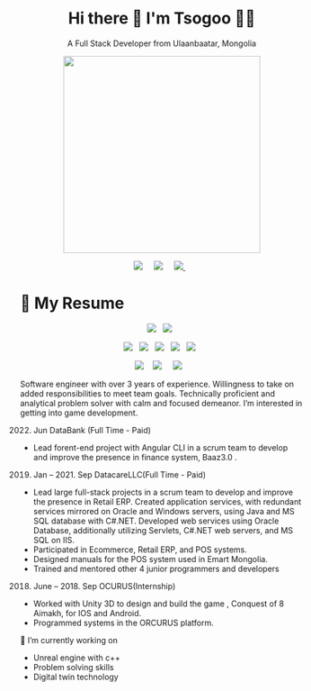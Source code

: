 
<h1 align='center'>
  Hi there 👋 I'm Tsogoo 👨‍💻
</h1>

<p align='center'>
  A Full Stack Developer from Ulaanbaatar, Mongolia
</p>

<p align='center'>
  <a href="#"><img src="https://github-readme-stats.vercel.app/api?username=tsogiinloovon&show_icons=true&count_private=true&theme=radical" width="350"></a>
</p>

<p align='center'>
  <a href="https://twitter.com/tsogiinloovon/"><img src="https://img.shields.io/badge/twitter-%231DA1F2.svg?&style=for-the-badge&logo=twitter&logoColor=white" /></a>&nbsp;&nbsp;&nbsp;&nbsp;
  <a href="https://www.linkedin.com/in/tsogiinloovon-tsogtbaatar-b4b630202/"><img src="https://img.shields.io/badge/linkedin-%230077B5.svg?&style=for-the-badge&logo=linkedin&logoColor=white" /></a>&nbsp;&nbsp;&nbsp;&nbsp;
  
  <a href="https://medium.com/@Tsogiinlovon">
    <img src="https://img.shields.io/badge/medium-%2312100E.svg?&style=for-the-badge&logo=medium&logoColor=white" />        
  </a>&nbsp;&nbsp;

</p>




<h1> 📃 My Resume </h1>
  
<p align='center'>
  <img src="https://img.shields.io/badge/JavaScript-F7DF1E?style=for-the-badge&logo=javascript&logoColor=black" />&nbsp;&nbsp;
  <img src="https://img.shields.io/badge/React-20232A?style=for-the-badge&logo=react&logoColor=61DAFB" />&nbsp;&nbsp;
</p>

<p align='center'>
  <img src="https://img.shields.io/badge/express.js-%23404d59.svg?style=for-the-badge&logo=express&logoColor=%2361DAFB" />&nbsp;&nbsp;
  <img src="https://img.shields.io/badge/Oracle-F80000?style=for-the-badge&logo=oracle&logoColor=white" />&nbsp;&nbsp;
  <img src="https://img.shields.io/badge/DJANGO-REST-ff1709?style=for-the-badge&logo=django&logoColor=white&color=ff1709&labelColor=gray" />&nbsp;&nbsp;
  <img src="https://img.shields.io/badge/.NET-5C2D91?style=for-the-badge&logo=.net&logoColor=white" />&nbsp;&nbsp;
  <img src="https://img.shields.io/badge/swift-F54A2A?style=for-the-badge&logo=swift&logoColor=white" />&nbsp;&nbsp;
</p>
<p align='center'>
  <img src="https://img.shields.io/badge/-c++-black?logo=c%2B%2B&style=social" />&nbsp;&nbsp;&nbsp;
  <img src="https://img.shields.io/badge/Java-ED8B00?style=for-the-badge&logo=java&logoColor=white" />&nbsp;&nbsp;&nbsp;&nbsp;
  <img src="https://img.shields.io/badge/Python-14354C?style=for-the-badge&logo=python&logoColor=white" />&nbsp;&nbsp;&nbsp;
</p>


Software engineer with over 3 years of experience. Willingness to take on added responsibilities to meet team goals. Technically proficient and analytical problem solver with calm and focused demeanor. I’m interested in getting into game development.

2022. Jun  DataBank (Full Time - Paid)  
  - Lead forent-end project with Angular CLI in a scrum team to develop and improve the presence in finance system, Baaz3.0 .

2019. Jan – 2021. Sep DatacareLLC(Full Time - Paid)
  - Lead large full-stack projects in a scrum team to develop and improve the presence in Retail ERP.
  Created application services, with redundant services mirrored on Oracle and Windows servers, using Java and MS SQL database with C#.NET. Developed web services       using  Oracle Database, additionally utilizing Servlets, C#.NET web servers, and MS SQL on IIS. 
  - Participated in Ecommerce, Retail ERP, and POS systems.
  - Designed manuals for the POS system used in Emart Mongolia.
  - Trained and mentored other 4 junior programmers and developers
 

2018. June – 2018. Sep OCURUS(Internship)
  - Worked with Unity 3D to design and build the game , Conquest of 8 Aimakh, for IOS and Android.
  - Programmed systems in the ORCURUS platform.
 
🔭 I’m currently working on
  - Unreal engine with c++
  - Problem solving skills
  - Digital twin technology 

